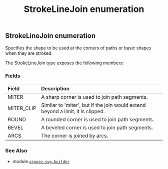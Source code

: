 ﻿---
title: StrokeLineJoin enumeration
second_title: Aspose.SVG for Python via .NET API References
description: 
type: docs
weight: 1760
url: /python-net/aspose.svg.builder/strokelinejoin/
is_root: false
---

## StrokeLineJoin enumeration

Specifies the shape to be used at the corners of paths or basic shapes when they are stroked.



The StrokeLineJoin type exposes the following members:

### Fields
| Field | Description |
| :- | :- |
| MITER | A sharp corner is used to join path segments. |
| MITER_CLIP | Similar to 'miter', but if the join would extend beyond a limit, it is clipped. |
| ROUND | A rounded corner is used to join path segments. |
| BEVEL | A beveled corner is used to join path segments. |
| ARCS | The corner is joined by arcs. |



### See Also
* module [`aspose.svg.builder`](..)
